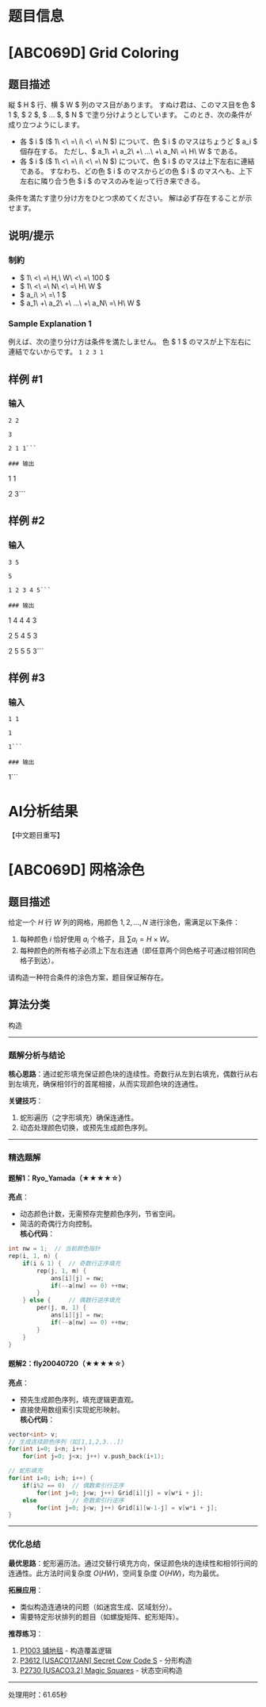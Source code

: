 # 题目信息

# [ABC069D] Grid Coloring

## 题目描述

[problemUrl]: https://atcoder.jp/contests/abc069/tasks/arc080_b

縦 $ H $ 行、横 $ W $ 列のマス目があります。 すぬけ君は、このマス目を色 $ 1 $, $ 2 $, $ ... $, $ N $ で塗り分けようとしています。 このとき、次の条件が成り立つようにします。

- 各 $ i $ ($ 1\ <\ =\ i\ <\ =\ N $) について、色 $ i $ のマスはちょうど $ a_i $ 個存在する。 ただし、$ a_1\ +\ a_2\ +\ ...\ +\ a_N\ =\ H\ W $ である。
- 各 $ i $ ($ 1\ <\ =\ i\ <\ =\ N $) について、色 $ i $ のマスは上下左右に連結である。 すなわち、どの色 $ i $ のマスからどの色 $ i $ のマスへも、上下左右に隣り合う色 $ i $ のマスのみを辿って行き来できる。

条件を満たす塗り分け方をひとつ求めてください。 解は必ず存在することが示せます。

## 说明/提示

### 制約

- $ 1\ <\ =\ H,\ W\ <\ =\ 100 $
- $ 1\ <\ =\ N\ <\ =\ H\ W $
- $ a_i\ >\ =\ 1 $
- $ a_1\ +\ a_2\ +\ ...\ +\ a_N\ =\ H\ W $

### Sample Explanation 1

例えば、次の塗り分け方は条件を満たしません。 色 $ 1 $ のマスが上下左右に連結でないからです。 ``` 1 2 3 1 ```

## 样例 #1

### 输入

```
2 2

3

2 1 1```

### 输出

```
1 1

2 3```

## 样例 #2

### 输入

```
3 5

5

1 2 3 4 5```

### 输出

```
1 4 4 4 3

2 5 4 5 3

2 5 5 5 3```

## 样例 #3

### 输入

```
1 1

1

1```

### 输出

```
1```

# AI分析结果



【中文题目重写】  
# [ABC069D] 网格涂色  

## 题目描述  

给定一个 $H$ 行 $W$ 列的网格，用颜色 $1, 2, ..., N$ 进行涂色，需满足以下条件：  
1. 每种颜色 $i$ 恰好使用 $a_i$ 个格子，且 $\sum a_i = H \times W$。  
2. 每种颜色的所有格子必须上下左右连通（即任意两个同色格子可通过相邻同色格子到达）。  

请构造一种符合条件的涂色方案，题目保证解存在。  

## 算法分类  
构造  

---

### 题解分析与结论  
**核心思路**：通过蛇形填充保证颜色块的连续性。奇数行从左到右填充，偶数行从右到左填充，确保相邻行的首尾相接，从而实现颜色块的连通性。  

**关键技巧**：  
1. 蛇形遍历（之字形填充）确保连通性。  
2. 动态处理颜色切换，或预先生成颜色序列。  

---

### 精选题解  

#### 题解1：Ryo_Yamada（★★★★☆）  
**亮点**：  
- 动态颜色计数，无需预存完整颜色序列，节省空间。  
- 简洁的奇偶行方向控制。  
**核心代码**：  
```cpp  
int nw = 1;  // 当前颜色指针  
rep(i, 1, n) {  
    if(i & 1) {  // 奇数行正序填充  
        rep(j, 1, m) {  
            ans[i][j] = nw;  
            if(--a[nw] == 0) ++nw;  
        }  
    } else {     // 偶数行逆序填充  
        per(j, m, 1) {  
            ans[i][j] = nw;  
            if(--a[nw] == 0) ++nw;  
        }  
    }  
}  
```  

#### 题解2：fly20040720（★★★★☆）  
**亮点**：  
- 预先生成颜色序列，填充逻辑更直观。  
- 直接使用数组索引实现蛇形映射。  
**核心代码**：  
```cpp  
vector<int> v;  
// 生成连续颜色序列（如[1,1,2,3...]）  
for(int i=0; i<n; i++)  
    for(int j=0; j<x; j++) v.push_back(i+1);  

// 蛇形填充  
for(int i=0; i<h; i++) {  
    if(i%2 == 0)  // 偶数索引行正序  
        for(int j=0; j<w; j++) Grid[i][j] = v[w*i + j];  
    else          // 奇数索引行逆序  
        for(int j=0; j<w; j++) Grid[i][w-1-j] = v[w*i + j];  
}  
```  

---

### 优化总结  
**最优思路**：蛇形遍历法。通过交替行填充方向，保证颜色块的连续性和相邻行间的连通性。此方法时间复杂度 $O(HW)$，空间复杂度 $O(HW)$，均为最优。  

**拓展应用**：  
- 类似构造连通块的问题（如迷宫生成、区域划分）。  
- 需要特定形状排列的题目（如螺旋矩阵、蛇形矩阵）。  

**推荐练习**：  
1. [P1003 铺地毯](https://www.luogu.com.cn/problem/P1003) - 构造覆盖逻辑  
2. [P3612 [USACO17JAN] Secret Cow Code S](https://www.luogu.com.cn/problem/P3612) - 分形构造  
3. [P2730 [USACO3.2] Magic Squares](https://www.luogu.com.cn/problem/P2730) - 状态空间构造

---
处理用时：61.65秒